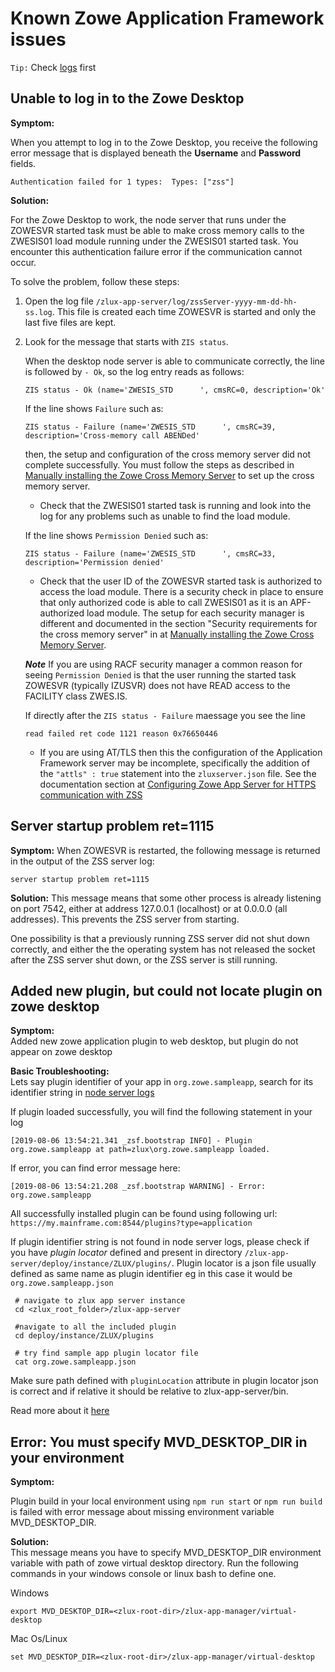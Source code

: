 # Known Zowe Application Framework issues

`Tip:` Check [logs](app-mustgather.md) first

## Unable to log in to the Zowe Desktop

**Symptom:**

When you attempt to log in to the Zowe Desktop, you receive the following error message that is displayed beneath the **Username** and **Password** fields. 

```
Authentication failed for 1 types:  Types: ["zss"]
```

**Solution:**

For the Zowe Desktop to work, the node server that runs under the ZOWESVR started task must be able to make cross memory calls to the ZWESIS01 load module running under the ZWESIS01 started task. You encounter this authentication failure error if the communication cannot occur.

To solve the problem, follow these steps: 
1. Open the log file `/zlux-app-server/log/zssServer-yyyy-mm-dd-hh-ss.log`.  This file is created each time ZOWESVR is started and only the last five files are kept.  

2. Look for the message that starts with `ZIS status`.  

   When the desktop node server is able to communicate correctly, the line is followed by `- Ok`, so the log entry reads as follows:

   ```
   ZIS status - Ok (name='ZWESIS_STD      ', cmsRC=0, description='Ok'
   ```

   If the line shows `Failure` such as:

   ```
   ZIS status - Failure (name='ZWESIS_STD      ', cmsRC=39, description='Cross-memory call ABENDed'
   ```

   then, the setup and configuration of the cross memory server did not complete successfully. You must follow the steps as described in [Manually installing the Zowe Cross Memory Server](../../user-guide/install-zos.html#manually-installing-the-zowe-cross-memory-server) to set up the cross memory server.  

   - Check that the ZWESIS01 started task is running and look into the log for any problems such as unable to find the load module.

   If the line shows `Permission Denied` such as:

   ```
   ZIS status - Failure (name='ZWESIS_STD      ', cmsRC=33, description='Permission denied'
   ```
    - Check that the user ID of the ZOWESVR started task is authorized to access the load module. There is a security check in place to ensure that only authorized code is able to call ZWESIS01 as it is an APF-authorized load module. The setup for each security manager is different and documented in the section "Security requirements for the cross memory server" in at [Manually installing the Zowe Cross Memory Server](../../user-guide/install-zos.html#manually-installing-the-zowe-cross-memory-server).

    ***Note*** If you are using RACF security manager a common reason for seeing `Permission Denied` is that the user running the started task ZOWESVR (typically IZUSVR) does not have READ access to the FACILITY class ZWES.IS.

    If directly after the ```ZIS status - Failure``` maessage you see the line

    ```
    read failed ret code 1121 reason 0x76650446
    ```
    - If you are using AT/TLS then this the configuration of the Application Framework server may be incomplete, specifically the addition of the ```"attls" : true``` statement into the ```zluxserver.json``` file.  See the documentation section at [Configuring Zowe App Server for HTTPS communication with ZSS](../../user-guide/mvd-configuration.html#configuring-zss-for-https)

## Server startup problem ret=1115

**Symptom:**
When ZOWESVR is restarted, the following message is returned in the output of the ZSS server log:
```
server startup problem ret=1115
```

**Solution:**
This message means that some other process is already listening on port 7542, either at address 127.0.0.1 (localhost) or at 0.0.0.0 (all addresses). This prevents the ZSS server from starting.

One possibility is that a previously running ZSS server did not shut down correctly, and either the the operating system has not released the socket after the ZSS server shut down, or the ZSS server is still running.


## Added new plugin, but could not locate plugin on zowe desktop

**Symptom:**  
Added new zowe application plugin to web desktop, but plugin do not appear on zowe desktop

**Basic Troubleshooting:**   
Lets say plugin identifier of your app in `org.zowe.sampleapp`, search for its identifier string in [node server logs](app-mustgather.md)

If plugin loaded successfully, you will find the following statement in your log
```
[2019-08-06 13:54:21.341 _zsf.bootstrap INFO] - Plugin org.zowe.sampleapp at path=zlux\org.zowe.sampleapp loaded.
```
If error, you can find error message here:
```
[2019-08-06 13:54:21.208 _zsf.bootstrap WARNING] - Error: org.zowe.sampleapp 
```
All successfully installed plugin can be found using following url:    
`https://my.mainframe.com:8544/plugins?type=application`

If plugin identifier string is not found in node server logs, please check if you have *plugin locator* defined and present in directory `/zlux-app-server/deploy/instance/ZLUX/plugins/`. Plugin locator is a json file usually defined as same name as plugin identifier eg in this case it would be `org.zowe.sampleapp.json`

```
 # navigate to zlux app server instance
 cd <zlux_root_folder>/zlux-app-server

 #navigate to all the included plugin
 cd deploy/instance/ZLUX/plugins

 # try find sample app plugin locator file
 cat org.zowe.sampleapp.json
```
Make sure path defined with `pluginLocation` attribute in plugin locator json is correct and if relative it should be relative to zlux-app-server/bin.

Read more about it [here](../../extend/extend-desktop/zlux-workshop-user-browser.html#adding-your-app-to-the-desktop)

## Error: You must specify MVD_DESKTOP_DIR in your environment

**Symptom:** 

Plugin build in your local environment using `npm run start` or `npm run build` is failed with error message about missing environment variable MVD_DESKTOP_DIR. 

**Solution:**   
This message means you have to specify MVD_DESKTOP_DIR environment variable with path of zowe virtual desktop directory. Run the following commands in your windows console or linux bash to define one.

Windows
```
export MVD_DESKTOP_DIR=<zlux-root-dir>/zlux-app-manager/virtual-desktop
```

Mac Os/Linux
```
set MVD_DESKTOP_DIR=<zlux-root-dir>/zlux-app-manager/virtual-desktop
```

